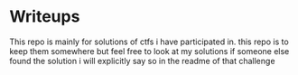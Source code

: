 # Writeups
This repo is mainly for solutions of ctfs i have participated in. this repo is to keep them somewhere but feel free to look at my solutions if someone else found the solution i will explicitly say so in the readme of that challenge
